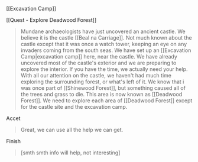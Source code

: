 [[Excavation Camp]]

[[Quest - Explore Deadwood Forest]]
> Mundane archaeologists have just uncovered an ancient castle. We believe it is the castle [[Beal na Carriage]].
> Not much known about the castle except that it was once a watch tower, keeping an eye on any invaders coming from the south seas.
> We have set up an [[Excavation Camp|excavation camp]] here, near the castle. We have already uncovered most of the castle's exterior and we are preparing to explore the interior.
> If you have the time, we actually need your help. With all our attention on the castle, we haven't had much time exploring the surrounding forest, or what's left of it.
> We know that i was once part of [[Shinewood Forest]], but something caused all of the trees and grass to die. This area is now known as [[Deadwood Forest]].
> We need to explore each area of [[Deadwood Forest]] except for the castle site and the excavation camp. 

Accet

> Great, we can use all the help we can get.

Finish

> \[smth smth info will help, not interesting\]

